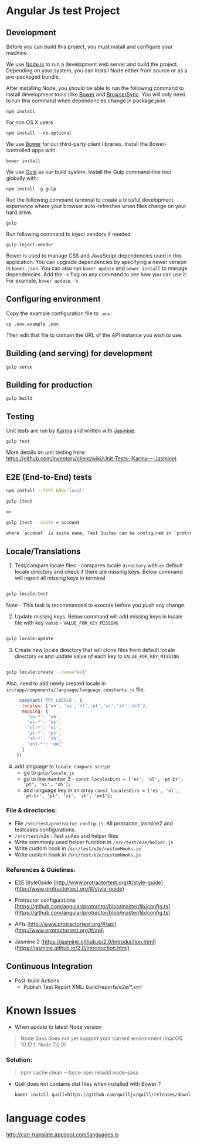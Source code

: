# Angular Js test Project

## Development

Before you can build this project, you must install and configure your machine.

We use [Node.js](https://nodejs.org) to run a development web server and build the project. Depending on your system, you can install Node either from source or as a pre-packaged bundle.

After installing Node, you should be able to run the following command to install development tools (like
[Bower](https://bower.io) and [BrowserSync](https://www.browsersync.io]). You will only need to run this command when dependencies change in package.json.

    npm install
    
For non OS X users
    
    npm install --no-optional

We use [Bower](https://bower.io) for our third-party client libraries. Install the Bower-controlled apps with:

    bower install

We use [Gulp](http://gulpjs.com) as our build system. Install the Gulp command-line tool globally with:

    npm install -g gulp

Run the following command terminal to create a blissful development experience where your browser
auto-refreshes when files change on your hard drive.

    gulp
    
Run following command to inject vendors if needed
    
    gulp inject:vendor

Bower is used to manage CSS and JavaScript dependencies used in this application. You can upgrade dependencies by
specifying a newer version in `bower.json`. You can also run `bower update` and `bower install` to manage dependencies.
Add the `-h` flag on any command to see how you can use it. For example, `bower update -h`.

## Configuring environment

Copy the example configuration file to `.env`:

    cp .env.example .env

Then edit that file to contain the URL of the API instance you wish to use.

## Building (and serving) for development
    gulp serve

## Building for production
    gulp build

## Testing

Unit tests are run by [Karma](http://karma-runner.github.io/) and written with [Jasmine](http://jasmine.github.io/2.0/introduction.html). 

    gulp test
    
More details on unit testing here: https://github.com/inventory/client/wiki/Unit-Tests-(Karma---Jasmine)

## E2E (End-to-End) tests
```bash
npm install --TYFY_ENV='local'

gulp itest

or 

gulp itest --suite = account

where `account` is suite name. Test Suites can be configured in `protractor.config.js`
```

## Locale/Translations

1. Test/compare locale files - compares locale `directory` with `en` default locale directory and check if there are missing keys. Below command will report all missing keys in terminal.
```bash

gulp locale:test

```

Note - This task is recommended to execute before you push any change.


2. Update missing keys. Below command will add missing keys in locale file with key value - `VALUE_FOR_KEY_MISSING`

```bash

gulp locale:update

```

3. Create new locale directory that will clone files from default locale directory `en` and update value of each key to `VALUE_FOR_KEY_MISSING`

```bash

gulp locale:create --name="en1"

```

Also, need to add newly created locale in `src/app/components/language/language.constants.js` file. 
```javascript
    .constant('TFY_LOCALE', {
      locales: ['en', 'es','nl','pt','vi','zh','en1'],
      mapping: {
        'en-*': 'en',
        'es-*': 'es',
        'nl-*': 'nl',
        'pt-*': 'pt',
        'zh-*': 'zh',
        'en1-*': 'en1'
      }
    })
```

4. add language to `locale compare script`
    - go to `gulp/locale.js`
    - go to line number 3 - `const localesDirs = ['es', 'nl', 'pt-br', 'pt', 'vi', 'zh'];`
    - add language key in an array `const localesDirs = ['es', 'nl', 'pt-br', 'pt', 'vi', 'zh', 'en1'];`

### File & directories:
- File `/src/test/protractor.config.js`. All protractor, jasmine2 and testcases configurations.
- `/src/test/e2e` : Test suites and helper files 
- Write commonly used helper function in `/src/test/e2e/helper.js`
- Write custom hook in `/src/test/e2e/customHooks.js`
- Write custom hook in `/src/test/e2e/customHooks.js`

### References & Guielines:
- E2E StyleGuide [http://www.protractortest.org/#/style-guide](http://www.protractortest.org/#/style-guide)
- Protractor configurations [https://github.com/angular/protractor/blob/master/lib/config.ts](https://github.com/angular/protractor/blob/master/lib/config.ts)

- APIs [http://www.protractortest.org/#/api](http://www.protractortest.org/#/api)

- Jasmine 2 [https://jasmine.github.io/2.0/introduction.html](https://jasmine.github.io/2.0/introduction.html)



## Continuous Integration

* Post-build Actions
    * Publish Test Report XML: build/reports/e2e/*.xml`

[Node.js]: https://nodejs.org/
[Bower]: http://bower.io/
[Gulp]: http://gulpjs.com/
[BrowserSync]: http://www.browsersync.io/
[Karma]: http://karma-runner.github.io/
[Jasmine]: http://jasmine.github.io/2.0/introduction.html
[Protractor]: https://angular.github.io/protractor/


# Known Issues
 - When update to latest Node version 
 > Node Sass does not yet support your current environment (macOS 10.12.1, Node 7.0.0)

 ### Solution: 
 > npm cache clean --force
 > npm rebuild node-sass

 - Quill does not contains dist files when installed with Bower ?
   ```bash
   bower install quill=https://github.com/quilljs/quill/releases/download/v1.3.5/quill.tar.gz --save
   ```

# language codes
http://can-translate.appspot.com/languages.js